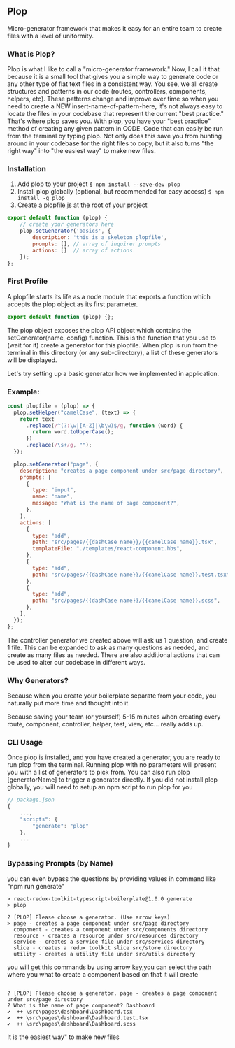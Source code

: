 ## Plop

Micro-generator framework that makes it easy for an entire team to create files with a level of uniformity.
### What is Plop?
Plop is what I like to call a "micro-generator framework." Now, I call it that because it is a small tool that gives you a simple way to generate code or any other type of flat text files in a consistent way. You see, we all create structures and patterns in our code (routes, controllers, components, helpers, etc). These patterns change and improve over time so when you need to create a NEW insert-name-of-pattern-here, it's not always easy to locate the files in your codebase that represent the current "best practice." That's where plop saves you. With plop, you have your "best practice" method of creating any given pattern in CODE. Code that can easily be run from the terminal by typing plop. Not only does this save you from hunting around in your codebase for the right files to copy, but it also turns "the right way" into "the easiest way" to make new files.

### Installation
1. Add plop to your project
`$ npm install --save-dev plop`
2. Install plop globally (optional, but recommended for easy access)
`$ npm install -g plop`
3. Create a plopfile.js at the root of your project
```javascript
export default function (plop) {
	// create your generators here
	plop.setGenerator('basics', {
		description: 'this is a skeleton plopfile',
		prompts: [], // array of inquirer prompts
		actions: []  // array of actions
	});
};
```

### First Profile
A plopfile starts its life as a node module that exports a function which accepts the plop object as its first parameter.
```javascript
export default function (plop) {};
```
The plop object exposes the plop API object which contains the setGenerator(name, config) function. This is the function that you use to (wait for it) create a generator for this plopfile. When plop is run from the terminal in this directory (or any sub-directory), a list of these generators will be displayed.

Let's try setting up a basic generator how we implemented in application.

### Example:
```javascript
const plopfile = (plop) => {
  plop.setHelper("camelCase", (text) => {
    return text
      .replace(/^(?:\w|[A-Z]|\b\w)$/g, function (word) {
        return word.toUpperCase();
      })
      .replace(/\s+/g, "");
  });

  plop.setGenerator("page", {
    description: "creates a page component under src/page directory",
    prompts: [
      {
        type: "input",
        name: "name",
        message: "What is the name of page component?",
      },
    ],
    actions: [
      {
        type: "add",
        path: "src/pages/{{dashCase name}}/{{camelCase name}}.tsx",
        templateFile: "./templates/react-component.hbs",
      },
      {
        type: "add",
        path: "src/pages/{{dashCase name}}/{{camelCase name}}.test.tsx",
      },
      {
        type: "add",
        path: "src/pages/{{dashCase name}}/{{camelCase name}}.scss",
      },
    ],
  });
};
```
The controller generator we created above will ask us 1 question, and create 1 file. This can be expanded to ask as many questions as needed, and create as many files as needed. There are also additional actions that can be used to alter our codebase in different ways.

### Why Generators?
Because when you create your boilerplate separate from your code, you naturally put more time and thought into it.

Because saving your team (or yourself) 5-15 minutes when creating every route, component, controller, helper, test, view, etc... really adds up.

### CLI Usage

Once plop is installed, and you have created a generator, you are ready to run plop from the terminal. Running plop with no parameters will present you with a list of generators to pick from. You can also run plop [generatorName] to trigger a generator directly. If you did not install plop globally, you will need to setup an npm script to run plop for you

```javascript
// package.json
{
    ...,
    "scripts": {
        "generate": "plop"
    },
    ...
}
```

### Bypassing Prompts (by Name)
you can even bypass the questions by providing values in command like "npm run generate" <type of file> <name of file>
```
> react-redux-toolkit-typescript-boilerplate@1.0.0 generate
> plop

? [PLOP] Please choose a generator. (Use arrow keys)
> page - creates a page component under src/page directory       
  component - creates a component under src/components directory 
  resource - creates a resource under src/resources directory    
  service - creates a service file under src/services directory  
  slice - creates a redux toolkit slice src/store directory      
  utility - creates a utility file under src/utils directory     
  ```
  you will get this commands by using arrow key,you can select the  path where you what to create a component based on that it will create
  ```
  
? [PLOP] Please choose a generator. page - creates a page component under src/page directory
? What is the name of page component? Dashboard
✔  ++ \src\pages\dashboard\Dashboard.tsx
✔  ++ \src\pages\dashboard\Dashboard.test.tsx
✔  ++ \src\pages\dashboard\Dashboard.scss
 ```
 It is the easiest way" to make new files

